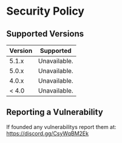 # Security Policy

## Supported Versions

| Version | Supported          |
| ------- | ------------------ |
| 5.1.x   | Unavailable.       |
| 5.0.x   | Unavailable.       |
| 4.0.x   | Unavailable.       |
| < 4.0   | Unavailable.       |

## Reporting a Vulnerability

If founded any vulnerabilitys report them at:
https://discord.gg/CsyWqBM2Ek
